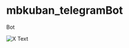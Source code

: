 # mbkuban_telegramBot
Bot

![X Text](https://github.com/xvadsan/mbkuban_telegramBot/blob/master/giphy.gif)
